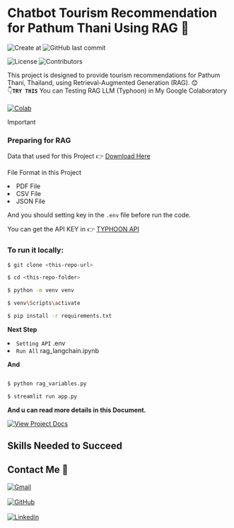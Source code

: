 # Chatbot Tourism Recommendation for Pathum Thani Using RAG 🐧

![Create at](https://img.shields.io/github/created-at/KorNxHaidar/Chatbot-Tourism-Recommendation-for-Pathum-Thani-Using-RAG)
![GitHub last commit](https://img.shields.io/github/last-commit/KorNxHaidar/Chatbot-Tourism-Recommendation-for-Pathum-Thani-Using-RAG)

![License](https://img.shields.io/github/license/KorNxHaidar/Chatbot-Tourism-Recommendation-for-Pathum-Thani-Using-RAG)
![Contributors](https://img.shields.io/github/contributors/KorNxHaidar/Chatbot-Tourism-Recommendation-for-Pathum-Thani-Using-RAG)

<p>This project is designed to provide tourism recommendations for Pathum Thani, Thailand, using Retrieval-Augmented Generation (RAG). 😊<br>
👇<code><b>TRY THIS</b></code> You can Testing RAG LLM (Typhoon) in My Google Colaboratory<br><br>
<a href='https://colab.research.google.com/drive/1wLfRtjCxXKz7qgiACqqggyRNmMxiBa_0#scrollTo=PIFGIn5EJlE6' target="_blank">
   <img alt="Colab" src="https://img.shields.io/badge/Colab-F9AB00?style=for-the-badge&logo=googlecolab&color=525252"><br>
</a>
</p>

> [!IMPORTANT]
>  <h3>Preparing for RAG</h3>
><p>Data that used for this Project 👉 <a href='https://drive.usercontent.google.com/download?id=17atteFUrGf2lAxZ7IXhSQeMqAe9e2Cy-&export=download&authuser=0'>Download Here</a>
><p>File Format in this Project</p>
>   <li>PDF File</li>
>   <li>CSV File</li>
>   <li>JSON File</li>
></p>
><p>And you should setting key in the <code>.env</code> file before run the code.</p>
><p>You can get the API KEY in 👉 <a href=https://opentyphoon.ai/app/api-key>TYPHOON API</a> </p>

### To run it locally:

   ```bash
   $ git clone <this-repo-url>

   $ cd <this-repo-folder>

   $ python -m venv venv

   $ venv\Scripts\activate

   $ pip install -r requirements.txt
   ```
<p><b>Next Step</b>
   <li><code>Setting API</code> .env</li>
   <li><code>Run All</code> rag_langchain.ipynb</li>
</p>

<p><b>And</b></p>
   
   ```bash

   $ python rag_variables.py

   $ streamlit run app.py
   ```
<p><b>And u can read more details in this Document.</b></p>

[![View Project Docs](https://img.shields.io/badge/View-Project_Docs-green?style=for-the-badge)](https://colab.research.google.com/drive/1wLfRtjCxXKz7qgiACqqggyRNmMxiBa_0#scrollTo=PIFGIn5EJlE6)

## Skills Needed to Succeed

## Contact Me 🐲
<a href='https://mail.google.com/mail/u/0/#search/sirichupong2546%40gmail.com' target="_blank">
   <img alt='Gmail' src='https://img.shields.io/badge/Gmail-D14836?style=for-the-badge&logo=gmail&logoColor=white'/>
</a>
<br><br>
<a href='https://github.com/KorNxHaidar' target="_blank">
   <img alt='GitHub' src='https://img.shields.io/badge/github-100000?style=for-the-badge&logo=GitHub&logoColor=white&labelColor=000000&color=black'/>
</a>
<br><br>
<a href='https://www.linkedin.com/in/sirichupong-champasak-4b9117198/' target="_blank">
   <img alt='Linkedin' src='https://img.shields.io/badge/linkedin-100000?style=for-the-badge&logo=linkedin&logoColor=FFFFFF&labelColor=0077B5&color=0077B5'/>
</a>
<br><br>
